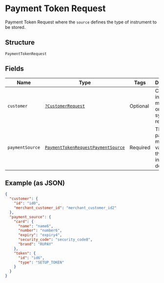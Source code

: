 
# Payment Token Request

Payment Token Request where the `source` defines the type of instrument to be stored.

## Structure

`PaymentTokenRequest`

## Fields

| Name | Type | Tags | Description | Getter | Setter |
|  --- | --- | --- | --- | --- | --- |
| `customer` | [`?CustomerRequest`](../../doc/models/customer-request.md) | Optional | Customer in merchant's or partner's system of records. | getCustomer(): ?CustomerRequest | setCustomer(?CustomerRequest customer): void |
| `paymentSource` | [`PaymentTokenRequestPaymentSource`](../../doc/models/payment-token-request-payment-source.md) | Required | The payment method to vault with the instrument details. | getPaymentSource(): PaymentTokenRequestPaymentSource | setPaymentSource(PaymentTokenRequestPaymentSource paymentSource): void |

## Example (as JSON)

```json
{
  "customer": {
    "id": "id0",
    "merchant_customer_id": "merchant_customer_id2"
  },
  "payment_source": {
    "card": {
      "name": "name6",
      "number": "number6",
      "expiry": "expiry4",
      "security_code": "security_code8",
      "brand": "RUPAY"
    },
    "token": {
      "id": "id6",
      "type": "SETUP_TOKEN"
    }
  }
}
```

